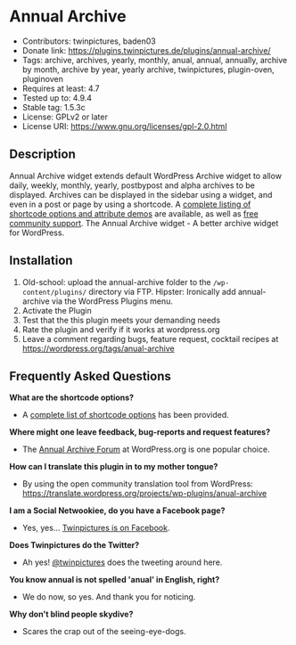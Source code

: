 Annual Archive
================

* Contributors: twinpictures, baden03
* Donate link: https://plugins.twinpictures.de/plugins/annual-archive/
* Tags: archive, archives, yearly, monthly, anual, annual, annually, archive by month, archive by year, yearly archive, twinpictures, plugin-oven, pluginoven
* Requires at least: 4.7
* Tested up to: 4.9.4
* Stable tag: 1.5.3c
* License: GPLv2 or later
* License URI: https://www.gnu.org/licenses/gpl-2.0.html

Description
-----------

Annual Archive widget extends default WordPress Archive widget to allow daily, weekly, monthly, yearly, postbypost and alpha archives to be displayed.  Archives can be displayed in the sidebar using a widget, and even in a post or page by using a shortcode. A <a href='https://plugins.twinpictures.de/plugins/annual-archive/documentation/'>complete listing of shortcode options and attribute demos</a> are available, as well as <a href='https://wordpress.org/tags/anual-archive'>free community support</a>. The Annual Archive widget - A better archive widget for WordPress.

Installation
------------

1. Old-school: upload the annual-archive folder to the `/wp-content/plugins/` directory via FTP.  Hipster: Ironically add annual-archive via the WordPress Plugins menu.
1. Activate the Plugin
1. Test that the this plugin meets your demanding needs
1. Rate the plugin and verify if it works at wordpress.org
1. Leave a comment regarding bugs, feature request, cocktail recipes at https://wordpress.org/tags/anual-archive

Frequently Asked Questions
--------------------------

<b>What are the shortcode options?</b>
* A <a href='https://plugins.twinpictures.de/plugins/annual-archive/documentation/'>complete list of shortcode options</a> has been provided.

<b>Where might one leave feedback, bug-reports and request features?</b>
* The <a href='https://wordpress.org/tags/anual-archive'>Annual Archive Forum</a> at WordPress.org is one popular choice.

<b>How can I translate this plugin in to my mother tongue?</b>
* By using the open community translation tool from WordPress: https://translate.wordpress.org/projects/wp-plugins/anual-archive

<b>I am a Social Netwookiee, do you have a Facebook page?</b>
* Yes, yes... <a href='https://www.facebook.com/twinpictures'>Twinpictures is on Facebook</a>.

<b>Does Twinpictures do the Twitter?</b>
* Ah yes! <a href='https://twitter.com/#!/twinpictures/'>@twinpictures</a> does the tweeting around here.

<b>You know annual is not spelled 'anual' in English, right?</b>
* We do now, so yes.  And thank you for noticing.

<b>Why don't blind people skydive?</b>
* Scares the crap out of the seeing-eye-dogs.

